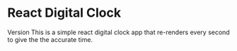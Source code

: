 # React Digital Clock
Version 
This is a simple react digital clock app that re-renders every second to give the the accurate time.
